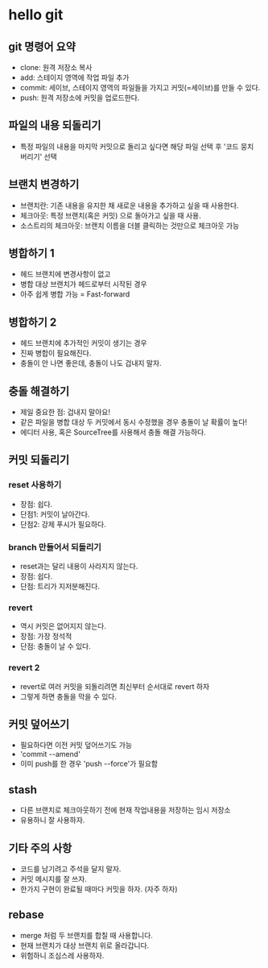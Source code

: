 # hello git

## git 명령어 요약

- clone: 원격 저장소 복사
- add: 스테이지 영역에 작업 파일 추가
- commit: 세이브, 스테이지 영역의 파일들을 가지고 커밋(=세이브)를 만들 수 있다.
- push: 원격 저장소에 커밋을 업로드한다.

## 파일의 내용 되돌리기

- 특정 파일의 내용을 마지막 커밋으로 돌리고 싶다면 해당 파일 선택 후 '코드 뭉치 버리기' 선택

## 브랜치 변경하기

- 브랜치란: 기존 내용을 유지한 채 새로운 내용을 추가하고 싶을 때 사용한다.
- 체크아웃: 특정 브랜치(혹은 커밋) 으로 돌아가고 싶을 때 사용.
- 소스트리의 체크아웃: 브랜치 이름을 더블 클릭하는 것만으로 체크아웃 가능

## 병합하기 1

- 헤드 브랜치에 변경사항이 없고
- 병합 대상 브랜치가 헤드로부터 시작된 경우
- 아주 쉽게 병합 가능 = Fast-forward

## 병합하기 2

- 헤드 브랜치에 추가적인 커밋이 생기는 경우
- 진짜 병합이 필요해진다.
- 충돌이 안 나면 좋은데, 충돌이 나도 겁내지 말자.

## 충돌 해결하기

- 제일 중요한 점: 겁내지 말아요!
- 같은 파일을 병합 대상 두 커밋에서 동시 수정했을 경우 충돌이 날 확률이 높다!
- 에디터 사용, 혹은 SourceTree를 사용해서 충돌 해결 가능하다.

## 커밋 되돌리기

### reset 사용하기

- 장점: 쉽다.
- 단점1: 커밋이 날아간다.
- 단점2: 강제 푸시가 필요하다.

### branch 만들어서 되돌리기

- reset과는 달리 내용이 사라지지 않는다.
- 장점: 쉽다.
- 단점: 트리가 지저분해진다.


### revert

- 역시 커밋은 없어지지 않는다.
- 장점: 가장 정석적
- 단점: 충돌이 날 수 있다.

### revert 2

- revert로 여러 커밋을 되돌리려면 최신부터 순서대로 revert 하자
- 그렇게 하면 충돌을 막을 수 있다.

## 커밋 덮어쓰기

- 필요하다면 이전 커밋 덮어쓰기도 가능
- 'commit --amend'
- 이미 push를 한 경우 'push --force'가 필요함

## stash
- 다른 브랜치로 체크아웃하기 전에 현재 작업내용을 저장하는 임시 저장소
- 유용하니 잘 사용하자.

## 기타 주의 사항

- 코드를 남기려고 주석을 달지 말자.
- 커밋 메시지를 잘 쓰자.
- 한가지 구현이 완료될 때마다 커밋을 하자. (자주 하자)

## rebase

- merge 처럼 두 브랜치를 합칠 때 사용합니다.
- 현재 브랜치가 대상 브랜치 위로 올라갑니다.
- 위험하니 조심스레 사용하자.
